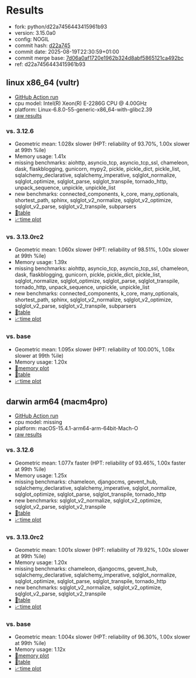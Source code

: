# Results

- fork: python/d22a7456443415961b93
- version: 3.15.0a0
- config: NOGIL
- commit hash: [d22a745](https://github.com/python/cpython/commit/d22a745)
- commit date: 2025-08-19T22:30:59+01:00
- commit merge base: [7d06a0af1720e1962b324d8abf5865121ca492bc](https://github.com/python/cpython/commit/7d06a0af1720e1962b324d8abf5865121ca492bc)
- ref: d22a7456443415961b93

## linux x86_64 (vultr)

- [GitHub Action run](https://github.com/facebookexperimental/free-threading-benchmarking/actions/runs/17085087684)
- cpu model: Intel(R) Xeon(R) E-2286G CPU @ 4.00GHz
- platform: Linux-6.8.0-55-generic-x86_64-with-glibc2.39
- [raw results](bm-20250819-vultr-x86_64-python-d22a7456443415961b93-3.15.0a0-d22a745.json)

### vs. 3.12.6

- Geometric mean: 1.028x slower (HPT: reliability of 93.70%, 1.00x slower at 99th %ile)
- Memory usage: 1.41x
- missing benchmarks: aiohttp, asyncio_tcp, asyncio_tcp_ssl, chameleon, dask, flaskblogging, gunicorn, mypy2, pickle, pickle_dict, pickle_list, sqlalchemy_declarative, sqlalchemy_imperative, sqlglot_normalize, sqlglot_optimize, sqlglot_parse, sqlglot_transpile, tornado_http, unpack_sequence, unpickle, unpickle_list
- new benchmarks: connected_components, k_core, many_optionals, shortest_path, sphinx, sqlglot_v2_normalize, sqlglot_v2_optimize, sqlglot_v2_parse, sqlglot_v2_transpile, subparsers
- [📄table](bm-20250819-vultr-x86_64-python-d22a7456443415961b93-3.15.0a0-d22a745-vs-3.12.6.md)
- [📈time plot](bm-20250819-vultr-x86_64-python-d22a7456443415961b93-3.15.0a0-d22a745-vs-3.12.6.svg)

### vs. 3.13.0rc2

- Geometric mean: 1.060x slower (HPT: reliability of 98.51%, 1.00x slower at 99th %ile)
- Memory usage: 1.39x
- missing benchmarks: aiohttp, asyncio_tcp, asyncio_tcp_ssl, chameleon, dask, flaskblogging, gunicorn, pickle, pickle_dict, pickle_list, sqlglot_normalize, sqlglot_optimize, sqlglot_parse, sqlglot_transpile, tornado_http, unpack_sequence, unpickle, unpickle_list
- new benchmarks: connected_components, k_core, many_optionals, shortest_path, sphinx, sqlglot_v2_normalize, sqlglot_v2_optimize, sqlglot_v2_parse, sqlglot_v2_transpile, subparsers
- [📄table](bm-20250819-vultr-x86_64-python-d22a7456443415961b93-3.15.0a0-d22a745-vs-3.13.0rc2.md)
- [📈time plot](bm-20250819-vultr-x86_64-python-d22a7456443415961b93-3.15.0a0-d22a745-vs-3.13.0rc2.svg)

### vs. base

- Geometric mean: 1.095x slower (HPT: reliability of 100.00%, 1.08x slower at 99th %ile)
- Memory usage: 1.20x
- [🧠memory plot](bm-20250819-vultr-x86_64-python-d22a7456443415961b93-3.15.0a0-d22a745-vs-base-mem.svg)
- [📄table](bm-20250819-vultr-x86_64-python-d22a7456443415961b93-3.15.0a0-d22a745-vs-base.md)
- [📈time plot](bm-20250819-vultr-x86_64-python-d22a7456443415961b93-3.15.0a0-d22a745-vs-base.svg)

## darwin arm64 (macm4pro)

- [GitHub Action run](https://github.com/facebookexperimental/free-threading-benchmarking/actions/runs/17085087684)
- cpu model: missing
- platform: macOS-15.4.1-arm64-arm-64bit-Mach-O
- [raw results](bm-20250819-macm4pro-arm64-python-d22a7456443415961b93-3.15.0a0-d22a745.json)

### vs. 3.12.6

- Geometric mean: 1.077x faster (HPT: reliability of 93.46%, 1.00x faster at 99th %ile)
- Memory usage: 1.25x
- missing benchmarks: chameleon, djangocms, gevent_hub, sqlalchemy_declarative, sqlalchemy_imperative, sqlglot_normalize, sqlglot_optimize, sqlglot_parse, sqlglot_transpile, tornado_http
- new benchmarks: sqlglot_v2_normalize, sqlglot_v2_optimize, sqlglot_v2_parse, sqlglot_v2_transpile
- [📄table](bm-20250819-macm4pro-arm64-python-d22a7456443415961b93-3.15.0a0-d22a745-vs-3.12.6.md)
- [📈time plot](bm-20250819-macm4pro-arm64-python-d22a7456443415961b93-3.15.0a0-d22a745-vs-3.12.6.svg)

### vs. 3.13.0rc2

- Geometric mean: 1.001x slower (HPT: reliability of 79.92%, 1.00x slower at 99th %ile)
- Memory usage: 1.20x
- missing benchmarks: chameleon, djangocms, gevent_hub, sqlalchemy_declarative, sqlalchemy_imperative, sqlglot_normalize, sqlglot_optimize, sqlglot_parse, sqlglot_transpile, tornado_http
- new benchmarks: sqlglot_v2_normalize, sqlglot_v2_optimize, sqlglot_v2_parse, sqlglot_v2_transpile
- [📄table](bm-20250819-macm4pro-arm64-python-d22a7456443415961b93-3.15.0a0-d22a745-vs-3.13.0rc2.md)
- [📈time plot](bm-20250819-macm4pro-arm64-python-d22a7456443415961b93-3.15.0a0-d22a745-vs-3.13.0rc2.svg)

### vs. base

- Geometric mean: 1.004x slower (HPT: reliability of 96.30%, 1.00x slower at 99th %ile)
- Memory usage: 1.12x
- [🧠memory plot](bm-20250819-macm4pro-arm64-python-d22a7456443415961b93-3.15.0a0-d22a745-vs-base-mem.svg)
- [📄table](bm-20250819-macm4pro-arm64-python-d22a7456443415961b93-3.15.0a0-d22a745-vs-base.md)
- [📈time plot](bm-20250819-macm4pro-arm64-python-d22a7456443415961b93-3.15.0a0-d22a745-vs-base.svg)

